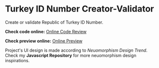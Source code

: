 # Turkey ID Number Creator-Validator #

Create or validate Republic of Turkey ID Number.

**Check code online:** [Online Code Review](https://codesandbox.io/s/amazing-perlman-e7zwc?file=/index.html)

**Check preview online:** [Online Preview](https://e7zwc.csb.app)

Project's UI design is made according to *Neuomorphism Design Trend*. Check my **Javascript Repository** for more neuomorphism design inspirations.
